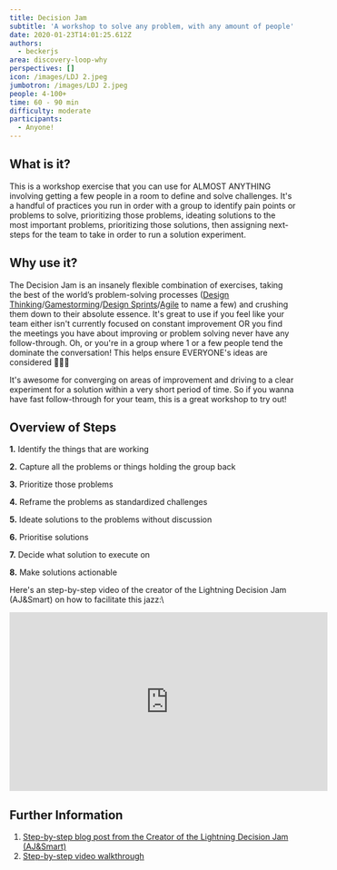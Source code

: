 ```yaml
---
title: Decision Jam
subtitle: 'A workshop to solve any problem, with any amount of people'
date: 2020-01-23T14:01:25.612Z
authors:
  - beckerjs
area: discovery-loop-why
perspectives: []
icon: /images/LDJ 2.jpeg
jumbotron: /images/LDJ 2.jpeg
people: 4-100+
time: 60 - 90 min
difficulty: moderate
participants:
  - Anyone!
---
```

## What is it?

This is a workshop exercise that you can use for ALMOST ANYTHING involving getting a few people in a room to define and solve challenges. It's a handful of practices you run in order with a group to identify pain points or problems to solve, prioritizing those problems, ideating solutions to the most important problems, prioritizing those solutions, then assigning next-steps for the team to take in order to run a solution experiment.

## Why use it?

The Decision Jam is an insanely flexible combination of exercises, taking the best of the world’s problem-solving processes ([Design Thinking](https://www.interaction-design.org/literature/article/what-is-design-thinking-and-why-is-it-so-popular)/[Gamestorming](https://gamestorming.com/)/[Design Sprints](https://openpracticelibrary.com/practice/design-sprint/)/[Agile](http://www.agilenutshell.com/) to name a few) and crushing them down to their absolute essence. It's great to use if you feel like your team either isn't currently focused on constant improvement OR you find the meetings you have about improving or problem solving never have any follow-through. Oh, or you're in a group where 1 or a few people tend the dominate the conversation! This helps ensure EVERYONE's ideas are considered 👏👏👏

It's awesome for converging on areas of improvement and driving to a clear experiment for a solution within a very short period of time. So if you wanna have fast follow-through for your team, this is a great workshop to try out!

## Overview of Steps

**1.** Identify the things that are working

**2.** Capture all the problems or things holding the group back

**3.** Prioritize those problems

**4.** Reframe the problems as standardized challenges

**5.** Ideate solutions to the problems without discussion

**6.** Prioritise solutions

**7.** Decide what solution to execute on

**8.** Make solutions actionable

Here's an step-by-step video of the creator of the Lightning Decision Jam (AJ&Smart) on how to facilitate this jazz:\

<iframe width="560" height="315" src="https://www.youtube.com/embed/33hBnZzoFAg" frameborder="0" allow="accelerometer; autoplay; encrypted-media; gyroscope; picture-in-picture" allowfullscreen></iframe>

## Further Information

1. [Step-by-step blog post from the Creator of the Lightning Decision Jam (AJ&Smart)](https://uxplanet.org/lightning-decision-jam-a-workshop-to-solve-any-problem-65bb42af41dc)
2. [Step-by-step video walkthrough](https://youtu.be/33hBnZzoFAg)
